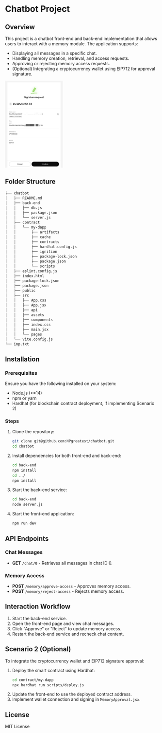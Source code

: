 # Chatbot Project

## Overview
This project is a chatbot front-end and back-end implementation that allows users to interact with a memory module. The application supports:
- Displaying all messages in a specific chat.
- Handling memory creation, retrieval, and access requests.
- Approving or rejecting memory access requests.
- (Optional) Integrating a cryptocurrency wallet using EIP712 for approval signature.

<img src="pic/WechatIMG51.jpg" alt="WechatIMG51" style="zoom:33%;" />



## Folder Structure

```
├── chatbot
│   ├── README.md
│   ├── back-end
│   │   ├── db.js
│   │   ├── package.json
│   │   └── server.js
│   ├── contract
│   │   └── my-dapp
│   │       ├── artifacts
│   │       ├── cache
│   │       ├── contracts
│   │       ├── hardhat.config.js
│   │       ├── ignition
│   │       ├── package-lock.json
│   │       ├── package.json
│   │       └── scripts
│   ├── eslint.config.js
│   ├── index.html
│   ├── package-lock.json
│   ├── package.json
│   ├── public
│   ├── src
│   │   ├── App.css
│   │   ├── App.jsx
│   │   ├── api
│   │   ├── assets
│   │   ├── components
│   │   ├── index.css
│   │   ├── main.jsx
│   │   └── pages
│   └── vite.config.js
└── inp.txt
```

## Installation
### Prerequisites
Ensure you have the following installed on your system:
- Node.js (>=14)
- npm or yarn
- Hardhat (for blockchain contract deployment, if implementing Scenario 2)

### Steps
1. Clone the repository:
   ```sh
   git clone git@github.com:NPgreatest/chatbot.git
   cd chatbot
   ```
2. Install dependencies for both front-end and back-end:
   ```sh
   cd back-end
   npm install
   cd ../
   npm install
   ```
3. Start the back-end service:
   ```sh
   cd back-end
   node server.js
   ```
4. Start the front-end application:
   ```sh
   npm run dev
   ```

## API Endpoints
### Chat Messages
- **GET** `/chat/0` - Retrieves all messages in chat ID 0.

### Memory Access
- **POST** `/memory/approve-access` - Approves memory access.
- **POST** `/memory/reject-access` - Rejects memory access.

## Interaction Workflow
1. Start the back-end service.
2. Open the front-end page and view chat messages.
3. Click "Approve" or "Reject" to update memory access.
4. Restart the back-end service and recheck chat content.

## Scenario 2 (Optional)
To integrate the cryptocurrency wallet and EIP712 signature approval:
1. Deploy the smart contract using Hardhat:
   ```sh
   cd contract/my-dapp
   npx hardhat run scripts/deploy.js
   ```
2. Update the front-end to use the deployed contract address.
3. Implement wallet connection and signing in `MemoryApproval.jsx`.

## License
MIT License

